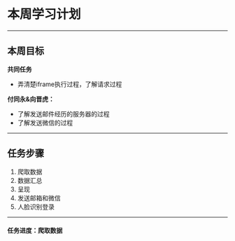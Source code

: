 # 本周学习计划
---

## 本周目标

**共同任务**
- 弄清楚iframe执行过程，了解请求过程

**付同永&向晋虎：**
- 了解发送邮件经历的服务器的过程
- 了解发送微信的过程

---
## 任务步骤

1. 爬取数据
2. 数据汇总
3. 呈现
4. 发送邮箱和微信  
5. 人脸识别登录

---
#### 任务进度：爬取数据
